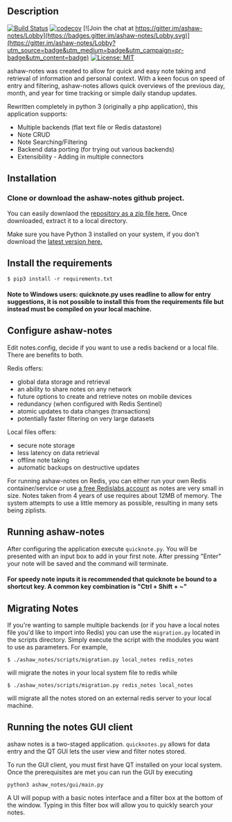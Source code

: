 ## Description

[![Build Status](https://travis-ci.org/follower46/ashaw-notes.svg?branch=master)](https://travis-ci.org/follower46/ashaw-notes)
[![codecov](https://codecov.io/gh/follower46/ashaw-notes/branch/master/graph/badge.svg)](https://codecov.io/gh/follower46/ashaw-notes)
[![Join the chat at https://gitter.im/ashaw-notes/Lobby](https://badges.gitter.im/ashaw-notes/Lobby.svg)](https://gitter.im/ashaw-notes/Lobby?utm_source=badge&utm_medium=badge&utm_campaign=pr-badge&utm_content=badge)
[![License: MIT](https://img.shields.io/badge/License-MIT-yellow.svg)](https://opensource.org/licenses/MIT)


ashaw-notes was created to allow for quick and easy note taking and retrieval of information and personal context.
With a keen focus on speed of entry and filtering, ashaw-notes allows quick overviews of the previous day, month, and year for time tracking or simple daily standup updates.

Rewritten completely in python 3 (originally a php application), this application supports:
* Multiple backends (flat text file or Redis datastore)
* Note CRUD
* Note Searching/Filtering
* Backend data porting (for trying out various backends)
* Extensibility - Adding in multiple connectors

## Installation

### Clone or download the ashaw-notes github project.

You can easily downlaod the [repository as a zip file here.](https://github.com/follower46/ashaw-notes/archive/master.zip)
Once downloaded, extract it to a local directory.

Make sure you have Python 3 installed on your system, if you don't download the [latest version here.](https://www.python.org/downloads/)

## Install the requirements

```
$ pip3 install -r requirements.txt
```

#### Note to Windows users: quicknote.py uses readline to allow for entry suggestions, it is not possible to install this from the requirements file but instead must be compiled on your local machine.

## Configure ashaw-notes

Edit notes.config, decide if you want to use a redis backend or a local file.
There are benefits to both.

Redis offers:
* global data storage and retrieval 
* an ability to share notes on any network
* future options to create and retrieve notes on mobile devices
* redundancy (when configured with Redis Sentinel)
* atomic updates to data changes (transactions)
* potentially faster filtering on very large datasets

Local files offers:
* secure note storage
* less latency on data retrieval
* offline note taking
* automatic backups on destructive updates

For running ashaw-notes on Redis, you can either run your own Redis container/service or use [a free Redislabs account](https://redislabs.com/) as notes are very small in size. Notes taken from 4 years of use requires about 12MB of memory. The system attempts to use a little memory as possible, resulting in many sets being ziplists. 

## Running ashaw-notes

After configuring the application execute ```quicknote.py```.
You will be presented with an input box to add in your first note.
After pressing "Enter" your note will be saved and the command will terminate.

#### For speedy note inputs it is recommended that quicknote be bound to a shortcut key. A common key combination is "Ctrl + Shift + ~"

## Migrating Notes

If you're wanting to sample multiple backends (or if you have a local notes file you'd like to import into Redis) you can use the ```migration.py``` located in the scripts directory.
Simply execute the script with the modules you want to use as parameters. For example, 
```
$ ./ashaw_notes/scripts/migration.py local_notes redis_notes
``` 
will migrate the notes in your local system file to redis while 
```
$ ./ashaw_notes/scripts/migration.py redis_notes local_notes
``` 
will migrate all the notes stored on an external redis server to your local machine.

## Running the notes GUI client

ashaw notes is a two-staged application. ```quicknotes.py``` allows for data entry and the QT GUI lets the user view and filter notes stored.

To run the GUI client, you must first have QT installed on your local system. Once the prerequisites are met you can run the GUI by executing 
```
python3 ashaw_notes/gui/main.py
```

A UI will popup with a basic notes interface and a filter box at the bottom of the window. Typing in this filter box will allow you to quickly search your notes.
